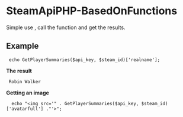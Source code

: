 # SteamApiPHP-BasedOnFunctions

Simple use , call the function and get the results.

## Example

```
 echo GetPlayerSummaries($api_key, $steam_id)['realname'];
```

**The result**

```
 Robin Walker
```

**Getting an image**

```
  echo "<img src='" . GetPlayerSummaries($api_key, $steam_id)['avatarfull'] ."'>";
```
